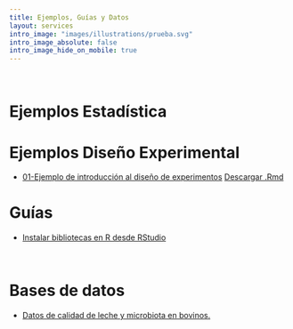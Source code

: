 ```yaml
---
title: Ejemplos, Guías y Datos
layout: services
intro_image: "images/illustrations/prueba.svg"
intro_image_absolute: false
intro_image_hide_on_mobile: true
---
```


<br>

# Ejemplos Estadística

# Ejemplos Diseño Experimental

- [01-Ejemplo de introducción al diseño de experimentos](https://rpubs.com/Edimer/876323) [Descargar .Rmd](/temas/Guides/examples_experimental_design/01-Ejemplo-PaperMicrobiota.zip)

# Guías

- [Instalar bibliotecas en R desde RStudio](/temas/Guides/01-InstallPackage.html)

<br>

# Bases de datos

- [Datos de calidad de leche y microbiota en bovinos.](/temas/data/Simpson-Calidad-Leche.xls)